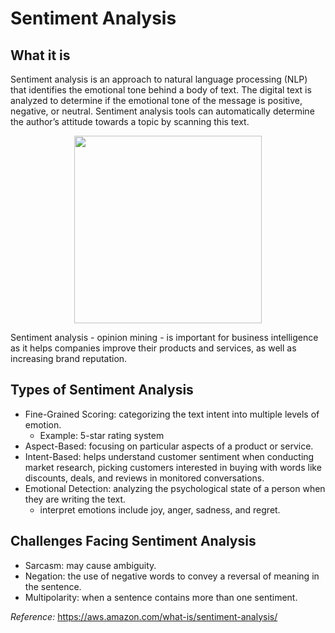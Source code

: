 # Sentiment Analysis

## What it is
Sentiment analysis is an approach to natural language processing (NLP) that identifies the emotional tone behind a body of text. The digital text is analyzed to determine if the emotional tone of the message is positive, negative, or neutral. Sentiment analysis tools can automatically determine the author’s attitude towards a topic by scanning this text.

<p align="center">
<img src = https://user-images.githubusercontent.com/62629426/227086082-013c2166-2ece-4651-ae55-8541ec17025c.png width = 300>
</p>

Sentiment analysis - opinion mining - is important for business intelligence as it helps companies improve their products and services, as well as increasing brand reputation.

## Types of Sentiment Analysis
- Fine-Grained Scoring: categorizing the text intent into multiple levels of emotion.
  - Example: 5-star rating system
- Aspect-Based: focusing on particular aspects of a product or service.
- Intent-Based: helps understand customer sentiment when conducting market research, picking customers interested in buying with words like discounts, deals, and reviews in monitored conversations.
- Emotional Detection: analyzing the psychological state of a person when they are writing the text.
  -  interpret emotions include joy, anger, sadness, and regret.


## Challenges Facing Sentiment Analysis
- Sarcasm: may cause ambiguity.
- Negation: the use of negative words to convey a reversal of meaning in the sentence.
- Multipolarity: when a sentence contains more than one sentiment. 



*Reference:* https://aws.amazon.com/what-is/sentiment-analysis/
